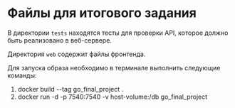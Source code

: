 # Файлы для итогового задания

В директории `tests` находятся тесты для проверки API, которое должно быть реализовано в веб-сервере.

Директория `web` содержит файлы фронтенда.

Для запуска образа необходимо в терминале выполнить следующие команды:
1) docker build --tag go_final_project .
2) docker run -d -p 7540:7540 -v host-volume:/db go_final_project